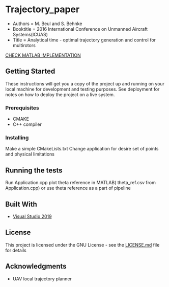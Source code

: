 # Trajectory_paper

 * Authors = M. Beul and S. Behnke
 * Booktitle =  2016 International Conference on Unmanned Aircraft Systems(ICUAS) 
 * Title =  Analytical time - optimal trajectory generation and control for multirotors 
 
 [CHECK MATLAB IMPLEMENTATION](https://github.com/br5555/local_trajectory_planner)

## Getting Started

These instructions will get you a copy of the project up and running on your local machine for development and testing purposes. See deployment for notes on how to deploy the project on a live system.

### Prerequisites

  * CMAKE
  * C++ compiler

### Installing

Make a simple CMakeLists.txt
Change application for desire set of points and physical limitations

## Running the tests

Run Application.cpp plot theta reference in MATLAB( theta_ref.csv from Application.cpp) or use theta reference as a part of pipeline

## Built With

* [Visual Studio 2019](https://visualstudio.microsoft.com/downloads/) 


## License

This project is licensed under the GNU License - see the [LICENSE.md](LICENSE.md) file for details

## Acknowledgments

* UAV local trajectory planner 

